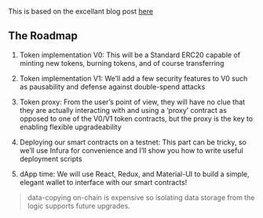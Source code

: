 This is based on the excellant blog post [here](https://medium.com/carbon-money/how-to-build-and-deploy-a-full-stack-upgradeable-erc-20-dapp-81a7e35e374)

## The Roadmap
1. Token implementation V0: This will be a Standard ERC20 capable of minting new tokens, burning tokens, and of course transferring

2. Token implementation V1: We’ll add a few security features to V0 such as pausability and defense against double-spend attacks
3. Token proxy: From the user’s point of view, they will have no clue that they are actually interacting with and using a ‘proxy’ contract as opposed to one of the V0/V1 token contracts, but the proxy is the key to enabling flexible upgradeability
4. Deploying our smart contracts on a testnet: This part can be tricky, so we’ll use Infura for convenience and I’ll show you how to write useful deployment scripts
5. dApp time: We will use React, Redux, and Material-UI to build a simple, elegant wallet to interface with our smart contracts!


> data-copying on-chain is expensive so isolating data storage from the logic supports future upgrades.
